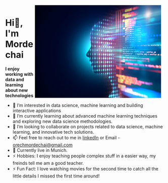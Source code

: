 <img src="https://github.com/Mordechai2024/Mordechai2024/blob/main/MLearning%20image.jpg?raw=true" alt="Example Image" width="400" style="float: right; margin-right: 10px;"/>
  
  # Hi👋, I'm Mordechai
                 
**I enjoy working with data and learning about new technologies**
- 👀 I’m interested in data science, machine learning and building interactive applications                                                              
- 🌱 I’m currently learning about advanced machine learning techniques and exploring new data science methodologies.
- 💞️ I’m looking to collaborate on projects related to data science, machine learning, and innovative tech solutions.  
- 📫 Feel free to reach out to me in [linkedIn](https://www.linkedin.com/in/mordechai-magak) or Email - orechmordechai@gmail.com
- 🌆 Currently live in Munich.
- ⚡ Hobbies: I enjoy teaching people complex stuff in a easier way, my freinds tell me am a good teacher.
- ⚡ Fun Fact: I love watching movies for the second time to catch all the little details I missed the first time around!



<!---
Mordechai2024/Mordechai2024 is a ✨ special ✨ repository because its `README.md` (this file) appears on your GitHub profile.
You can click the Preview link to take a look at your changes.
--->
